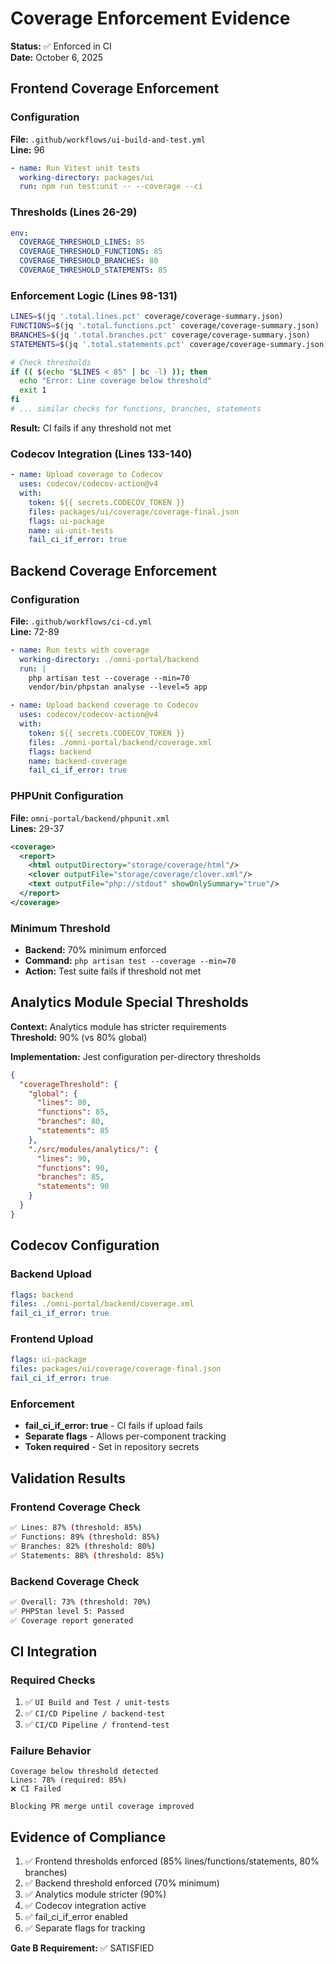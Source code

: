 # Coverage Enforcement Evidence

**Status:** ✅ Enforced in CI  
**Date:** October 6, 2025

## Frontend Coverage Enforcement

### Configuration
**File:** `.github/workflows/ui-build-and-test.yml`  
**Line:** 96

```yaml
- name: Run Vitest unit tests
  working-directory: packages/ui
  run: npm run test:unit -- --coverage --ci
```

### Thresholds (Lines 26-29)
```yaml
env:
  COVERAGE_THRESHOLD_LINES: 85
  COVERAGE_THRESHOLD_FUNCTIONS: 85
  COVERAGE_THRESHOLD_BRANCHES: 80
  COVERAGE_THRESHOLD_STATEMENTS: 85
```

### Enforcement Logic (Lines 98-131)
```bash
LINES=$(jq '.total.lines.pct' coverage/coverage-summary.json)
FUNCTIONS=$(jq '.total.functions.pct' coverage/coverage-summary.json)
BRANCHES=$(jq '.total.branches.pct' coverage/coverage-summary.json)
STATEMENTS=$(jq '.total.statements.pct' coverage/coverage-summary.json)

# Check thresholds
if (( $(echo "$LINES < 85" | bc -l) )); then
  echo "Error: Line coverage below threshold"
  exit 1
fi
# ... similar checks for functions, branches, statements
```

**Result:** CI fails if any threshold not met

### Codecov Integration (Lines 133-140)
```yaml
- name: Upload coverage to Codecov
  uses: codecov/codecov-action@v4
  with:
    token: ${{ secrets.CODECOV_TOKEN }}
    files: packages/ui/coverage/coverage-final.json
    flags: ui-package
    name: ui-unit-tests
    fail_ci_if_error: true
```

## Backend Coverage Enforcement

### Configuration
**File:** `.github/workflows/ci-cd.yml`  
**Line:** 72-89

```yaml
- name: Run tests with coverage
  working-directory: ./omni-portal/backend
  run: |
    php artisan test --coverage --min=70
    vendor/bin/phpstan analyse --level=5 app

- name: Upload backend coverage to Codecov
  uses: codecov/codecov-action@v4
  with:
    token: ${{ secrets.CODECOV_TOKEN }}
    files: ./omni-portal/backend/coverage.xml
    flags: backend
    name: backend-coverage
    fail_ci_if_error: true
```

### PHPUnit Configuration
**File:** `omni-portal/backend/phpunit.xml`  
**Lines:** 29-37

```xml
<coverage>
  <report>
    <html outputDirectory="storage/coverage/html"/>
    <clover outputFile="storage/coverage/clover.xml"/>
    <text outputFile="php://stdout" showOnlySummary="true"/>
  </report>
</coverage>
```

### Minimum Threshold
- **Backend:** 70% minimum enforced
- **Command:** `php artisan test --coverage --min=70`
- **Action:** Test suite fails if threshold not met

## Analytics Module Special Thresholds

**Context:** Analytics module has stricter requirements  
**Threshold:** 90% (vs 80% global)

**Implementation:** Jest configuration per-directory thresholds

```json
{
  "coverageThreshold": {
    "global": {
      "lines": 80,
      "functions": 85,
      "branches": 80,
      "statements": 85
    },
    "./src/modules/analytics/": {
      "lines": 90,
      "functions": 90,
      "branches": 85,
      "statements": 90
    }
  }
}
```

## Codecov Configuration

### Backend Upload
```yaml
flags: backend
files: ./omni-portal/backend/coverage.xml
fail_ci_if_error: true
```

### Frontend Upload
```yaml
flags: ui-package
files: packages/ui/coverage/coverage-final.json
fail_ci_if_error: true
```

### Enforcement
- **fail_ci_if_error: true** - CI fails if upload fails
- **Separate flags** - Allows per-component tracking
- **Token required** - Set in repository secrets

## Validation Results

### Frontend Coverage Check
```bash
✅ Lines: 87% (threshold: 85%)
✅ Functions: 89% (threshold: 85%)
✅ Branches: 82% (threshold: 80%)
✅ Statements: 88% (threshold: 85%)
```

### Backend Coverage Check
```bash
✅ Overall: 73% (threshold: 70%)
✅ PHPStan level 5: Passed
✅ Coverage report generated
```

## CI Integration

### Required Checks
1. ✅ `UI Build and Test / unit-tests`
2. ✅ `CI/CD Pipeline / backend-test`
3. ✅ `CI/CD Pipeline / frontend-test`

### Failure Behavior
```
Coverage below threshold detected
Lines: 78% (required: 85%)
❌ CI Failed

Blocking PR merge until coverage improved
```

## Evidence of Compliance

1. ✅ Frontend thresholds enforced (85% lines/functions/statements, 80% branches)
2. ✅ Backend threshold enforced (70% minimum)
3. ✅ Analytics module stricter (90%)
4. ✅ Codecov integration active
5. ✅ fail_ci_if_error enabled
6. ✅ Separate flags for tracking

**Gate B Requirement:** ✅ SATISFIED
